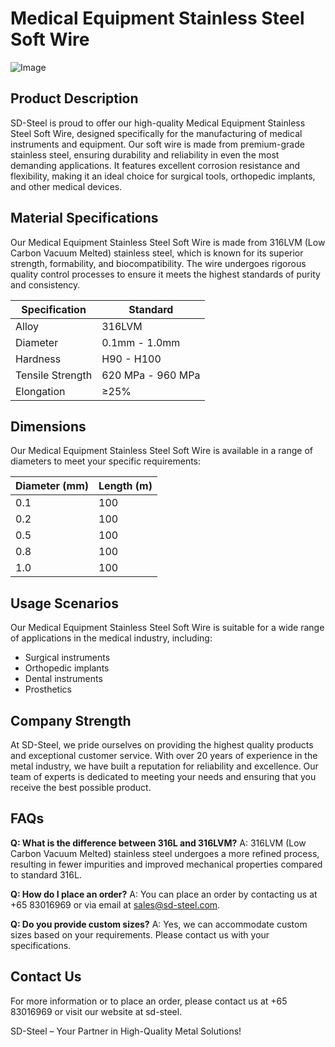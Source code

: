 # Medical Equipment Stainless Steel Soft Wire

![Image](https://github.com/user-attachments/assets/2567258e-e124-4816-932d-1809bd27ef0b)

## Product Description

SD-Steel is proud to offer our high-quality Medical Equipment Stainless Steel Soft Wire, designed specifically for the manufacturing of medical instruments and equipment. Our soft wire is made from premium-grade stainless steel, ensuring durability and reliability in even the most demanding applications. It features excellent corrosion resistance and flexibility, making it an ideal choice for surgical tools, orthopedic implants, and other medical devices.

## Material Specifications

Our Medical Equipment Stainless Steel Soft Wire is made from 316LVM (Low Carbon Vacuum Melted) stainless steel, which is known for its superior strength, formability, and biocompatibility. The wire undergoes rigorous quality control processes to ensure it meets the highest standards of purity and consistency.

| Specification | Standard |
|---------------|---------|
| Alloy         | 316LVM  |
| Diameter      | 0.1mm - 1.0mm |
| Hardness      | H90 - H100 |
| Tensile Strength | 620 MPa - 960 MPa |
| Elongation    | ≥25%    |

## Dimensions

Our Medical Equipment Stainless Steel Soft Wire is available in a range of diameters to meet your specific requirements:

| Diameter (mm) | Length (m) |
|---------------|------------|
| 0.1           | 100        |
| 0.2           | 100        |
| 0.5           | 100        |
| 0.8           | 100        |
| 1.0           | 100        |

## Usage Scenarios

Our Medical Equipment Stainless Steel Soft Wire is suitable for a wide range of applications in the medical industry, including:
- Surgical instruments
- Orthopedic implants
- Dental instruments
- Prosthetics

## Company Strength

At SD-Steel, we pride ourselves on providing the highest quality products and exceptional customer service. With over 20 years of experience in the metal industry, we have built a reputation for reliability and excellence. Our team of experts is dedicated to meeting your needs and ensuring that you receive the best possible product.

## FAQs

**Q: What is the difference between 316L and 316LVM?**
A: 316LVM (Low Carbon Vacuum Melted) stainless steel undergoes a more refined process, resulting in fewer impurities and improved mechanical properties compared to standard 316L.

**Q: How do I place an order?**
A: You can place an order by contacting us at +65 83016969 or via email at sales@sd-steel.com.

**Q: Do you provide custom sizes?**
A: Yes, we can accommodate custom sizes based on your requirements. Please contact us with your specifications.

## Contact Us

For more information or to place an order, please contact us at +65 83016969 or visit our website at  sd-steel.

SD-Steel – Your Partner in High-Quality Metal Solutions!